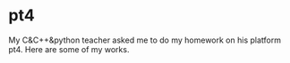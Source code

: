 # pt4
My C&amp;C++&amp;python teacher asked me to do my homework on his platform pt4. Here are some of my works. 
